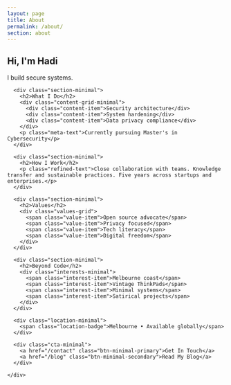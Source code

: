 ```yaml
---
layout: page
title: About
permalink: /about/
section: about
---
```


<div class="about-minimal">
  <section class="hero-text-minimal">
    <div class="container-minimal">
      <h1 class="hero-title-minimal">Hi, I'm Hadi</h1>
      <p class="hero-subtitle-minimal">I build secure systems.</p>
    </div>
  </section>

  <section class="content-minimal">
    <div class="container-minimal">

      <div class="section-minimal">
        <h2>What I Do</h2>
        <div class="content-grid-minimal">
          <div class="content-item">Security architecture</div>
          <div class="content-item">System hardening</div>
          <div class="content-item">Data privacy compliance</div>
        </div>
        <p class="meta-text">Currently pursuing Master's in Cybersecurity</p>
      </div>

      <div class="section-minimal">
        <h2>How I Work</h2>
        <p class="refined-text">Close collaboration with teams. Knowledge transfer and sustainable practices. Five years across startups and enterprises.</p>
      </div>

      <div class="section-minimal">
        <h2>Values</h2>
        <div class="values-grid">
          <span class="value-item">Open source advocate</span>
          <span class="value-item">Privacy focused</span>
          <span class="value-item">Tech literacy</span>
          <span class="value-item">Digital freedom</span>
        </div>
      </div>

      <div class="section-minimal">
        <h2>Beyond Code</h2>
        <div class="interests-minimal">
          <span class="interest-item">Melbourne coast</span>
          <span class="interest-item">Vintage ThinkPads</span>
          <span class="interest-item">Minimal systems</span>
          <span class="interest-item">Satirical projects</span>
        </div>
      </div>

      <div class="location-minimal">
        <span class="location-badge">Melbourne • Available globally</span>
      </div>

      <div class="cta-minimal">
        <a href="/contact" class="btn-minimal-primary">Get In Touch</a>
        <a href="/blog" class="btn-minimal-secondary">Read My Blog</a>
      </div>

    </div>

  </section>
</div>

<script src="{{ '/assets/js/about-minimal.js' | relative_url }}"></script>
